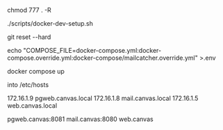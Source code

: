 chmod 777 . -R

./scripts/docker-dev-setup.sh

git reset --hard

echo "COMPOSE_FILE=docker-compose.yml:docker-compose.override.yml:docker-compose/mailcatcher.override.yml" >.env

docker compose up

into /etc/hosts

172.16.1.9 pgweb.canvas.local
172.16.1.8 mail.canvas.local
172.16.1.5 web.canvas.local

pgweb.canvas:8081
mail.canvas:8080
web.canvas